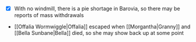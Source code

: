 - [x] With no windmill, there is a pie shortage in Barovia, so there may be reports of mass withdrawals
- [[Offalia Wormwiggle|Offalia]] escaped when [[Morgantha|Granny]] and [[Bella Sunbane|Bella]] died, so she may show back up at some point